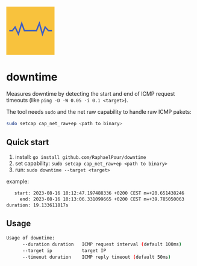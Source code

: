 ![](downtime.png)

# downtime

Measures downtime by detecting the start and end of ICMP request timeouts (like `ping -D -W 0.05 -i 0.1 <target>`).

The tool needs `sudo` and the net raw capability to handle raw ICMP pakets:

```bash
sudo setcap cap_net_raw+ep <path to binary>
```

## Quick start

1. install: `go install github.com/RaphaelPour/downtime`
2. set capability: `sudo setcap cap_net_raw+ep <path to binary>`
3. run: `sudo downtime --target <target>`

example:
```
   start: 2023-08-16 10:12:47.197488336 +0200 CEST m=+20.651438246
     end: 2023-08-16 10:13:06.331099665 +0200 CEST m=+39.785050063
duration: 19.133611817s
```

## Usage

```bash
Usage of downtime:
      --duration duration   ICMP request interval (default 100ms)
      --target ip           target IP
      --timeout duration    ICMP reply timeout (default 50ms)
```

